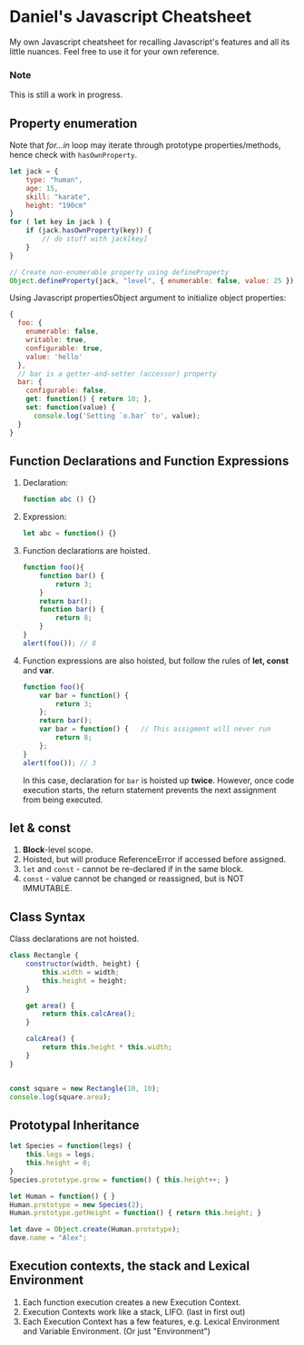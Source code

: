 # Daniel's Javascript Cheatsheet
My own Javascript cheatsheet for recalling Javascript's features and all its little nuances. Feel free to use it for your own reference.


### Note
This is still a work in progress.


## Property enumeration
Note that *for...in* loop may iterate through prototype properties/methods, hence check with `hasOwnProperty`.

```javascript
let jack = {
	type: "human",
	age: 15,
	skill: "karate",
	height: "190cm"
}
for ( let key in jack ) {
	if (jack.hasOwnProperty(key)) {
		// do stuff with jack[key]
	}
}
```

```javascript
// Create non-enumerable property using defineProperty
Object.defineProperty(jack, "level", { enumerable: false, value: 25 });
```

Using Javascript propertiesObject argument to initialize object properties:

```javascript
{ 
  foo: {
    enumerable: false,
    writable: true,
    configurable: true,
    value: 'hello'
  },
  // bar is a getter-and-setter (accessor) property
  bar: {
    configurable: false,
    get: function() { return 10; },
    set: function(value) {
      console.log('Setting `o.bar` to', value);
  }
}
```

## Function Declarations and Function Expressions
1. Declaration: 

   ```javascript
   function abc () {}
   ```

2. Expression:

   ```javascript
   let abc = function() {}
   ```

3. Function declarations are hoisted.

   ```javascript
   function foo(){
       function bar() {
           return 3;
       }
       return bar();
       function bar() {
           return 8;
       }
   }
   alert(foo()); // 8
   ```

4. Function expressions are also hoisted, but follow the rules of **let, const** and **var**.

   ```javascript
   function foo(){
       var bar = function() {
           return 3;
       };
       return bar();
       var bar = function() {	// This assigment will never run
           return 8;
       };
   }
   alert(foo()); // 3
   ```
   
   In this case, declaration for `bar` is hoisted up **twice**. 
   However, once code execution starts, the return statement prevents the next assignment from being executed.



## let & const

1. **Block**-level scope.
2. Hoisted, but will produce ReferenceError if accessed before assigned.
3. `let` and `const` - cannot be re-declared if in the same block.
4. `const` - value cannot be changed or reassigned, but is NOT IMMUTABLE.


## Class Syntax

Class declarations are not hoisted.

```javascript
class Rectangle {
	constructor(width, height) {
		this.width = width;
		this.height = height;
	}

	get area() {
    	return this.calcArea();
  	}

	calcArea() {
		return this.height * this.width;
	}
}


const square = new Rectangle(10, 10);
console.log(square.area);
```


## Prototypal Inheritance

```javascript
let Species = function(legs) {
	this.legs = legs; 	
	this.height = 0;	
}
Species.prototype.grow = function() { this.height++; }

let Human = function() { }
Human.prototype = new Species(2);
Human.prototype.getHeight = function() { return this.height; }

let dave = Object.create(Human.prototype);
dave.name = "Alex";
```


## Execution contexts, the stack and Lexical Environment

1. Each function execution creates a new Execution Context.
2. Execution Contexts work like a stack, LIFO. (last in first out)
3. Each Execution Context has a few features, e.g. Lexical Environment and Variable Environment. (Or just "Environment")


